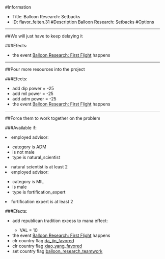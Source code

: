 #Information
 - Title: Balloon Research: Setbacks
 - ID: flavor_feiten.31
#Description
Balloon Research: Setbacks
#Options

___
##We will just have to keep delaying it

###Efects:<ul><li>the event [Balloon Research: First Flight](../events/balloon_research_first_flight.md) happens</li></ul>

___
##Pour more resources into the project

###Efects:<ul><li>add dip power = -25</li><li>add mil power = -25</li><li>add adm power = -25</li><li>the event [Balloon Research: First Flight](../events/balloon_research_first_flight.md) happens</li></ul>

___
##Force them to work together on the problem

###Available if:
<li>employed advisor:</li><ul><li>category is ADM</li><li>is not male</li><li>type is natural_scientist</li></ul><li>natural scientist is at least 2</li><li>employed advisor:</li><ul><li>category is MIL</li><li>is male</li><li>type is fortification_expert</li></ul><li>fortification expert is at least 2</li>

###Efects:<ul><li>add republican tradition excess to mana effect:</li><ul><li>VAL = 10</li></ul><li>the event [Balloon Research: First Flight](../events/balloon_research_first_flight.md) happens</li><li>clr country flag [da_jin_favored](../flags/da_jin_favored.md)</li><li>clr country flag [xiao_yang_favored](../flags/xiao_yang_favored.md)</li><li>set country flag [balloon_research_teamwork](../flags/balloon_research_teamwork.md)</li></ul>
